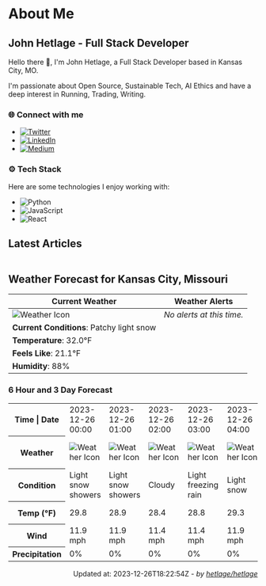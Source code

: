 # About Me

## John Hetlage - Full Stack Developer

Hello there 👋, I'm John Hetlage, a Full Stack Developer based in Kansas City, MO. 

I'm passionate about Open Source, Sustainable Tech, AI Ethics and have a deep interest in Running, Trading, Writing.

### 🌐 Connect with me
- [![Twitter](https://img.shields.io/badge/Twitter-1DA1F2?style=for-the-badge&logo=twitter&logoColor=white)](https://twitter.com/j_hetlage)
- [![LinkedIn](https://img.shields.io/badge/LinkedIn-0077B5?style=for-the-badge&logo=linkedin&logoColor=white)](https://linkedin.com/in/john-hetlage)
- [![Medium](https://img.shields.io/badge/Medium-12100E?style=for-the-badge&logo=medium&logoColor=white)](https://medium.com/@jhetlage)

### ⚙️ Tech Stack
Here are some technologies I enjoy working with:
- ![Python](https://img.shields.io/badge/-Python-05122A?style=flat&logo=Python)
- ![JavaScript](https://img.shields.io/badge/-JavaScript-05122A?style=flat&logo=JavaScript)
- ![React](https://img.shields.io/badge/-React-05122A?style=flat&logo=React)


## Latest Articles

<table>
  <tbody></tbody>
</table>


## Weather Forecast for Kansas City, Missouri

| **Current Weather** | **Weather Alerts** |
|---------------------|--------------------|
| ![Weather Icon](https://cdn.weatherapi.com/weather/64x64/day/323.png) |  _No alerts at this time._  |
| **Current Conditions**: Patchy light snow |  | 
| **Temperature**: 32.0°F |  |
| **Feels Like**: 21.1°F |  |
| **Humidity**: 88% | |

### 6 Hour and 3 Day Forecast

<table>
  <tbody>  
    <tr><th>Time | Date</th><td>2023-12-26 00:00</td><td>2023-12-26 01:00</td><td>2023-12-26 02:00</td><td>2023-12-26 03:00</td><td>2023-12-26 04:00</td><td>2023-12-26 05:00</td><td>2023-12-26</td><td>2023-12-27</td><td>2023-12-28</td></tr>
    <tr><th>Weather</th><td><img src="https://cdn.weatherapi.com/weather/64x64/night/368.png" alt="Weather Icon"></td><td><img src="https://cdn.weatherapi.com/weather/64x64/night/368.png" alt="Weather Icon"></td><td><img src="https://cdn.weatherapi.com/weather/64x64/night/119.png" alt="Weather Icon"></td><td><img src="https://cdn.weatherapi.com/weather/64x64/night/311.png" alt="Weather Icon"></td><td><img src="https://cdn.weatherapi.com/weather/64x64/night/326.png" alt="Weather Icon"></td><td><img src="https://cdn.weatherapi.com/weather/64x64/night/368.png" alt="Weather Icon"></td>
    <td><img src="https://cdn.weatherapi.com/weather/64x64/day/326.png" alt="Weather Icons"</td><td><img src="https://cdn.weatherapi.com/weather/64x64/day/326.png" alt="Weather Icons"</td><td><img src="https://cdn.weatherapi.com/weather/64x64/day/311.png" alt="Weather Icons"</td></tr>
    <tr><th>Condition</th><td>Light snow showers</td><td>Light snow showers</td><td>Cloudy</td><td>Light freezing rain</td><td>Light snow</td><td>Light snow showers</td>
    <td>Light snow</td><td>Light snow</td><td>Light freezing rain</td></tr>
    <tr><th>Temp (°F)</th><td>29.8</td><td>28.9</td><td>28.4</td><td>28.8</td><td>29.3</td><td>29.2</td>
    <td>36.0° / 27.9°F</td><td>33.0° / 28.6°F</td><td>37.0° / 30.0°F</td></tr>
    <tr><th>Wind</th><td>11.9 mph</td><td>11.9 mph</td><td>11.4 mph</td><td>11.4 mph</td><td>11.9 mph</td><td>13.4 mph</td>
    <td>16.3 mph</td><td>14.5 mph</td><td>17.4 mph</td></tr>
    <tr><th>Precipitation</th><td>0%</td><td>0%</td><td>0%</td><td>0%</td><td>0%</td><td>0%</td>
    <td>95%</td><td>61%</td><td>74%</td></tr>
  </tbody>
</table>

<div align="right">

Updated at: 2023-12-26T18:22:54Z - *by [hetlage/hetlage](https://github.com/hetlage/hetlage)*

</div>

